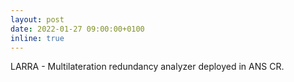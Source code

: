 ```yaml
---
layout: post
date: 2022-01-27 09:00:00+0100
inline: true
---
```

LARRA - Multilateration redundancy analyzer deployed in ANS CR.
